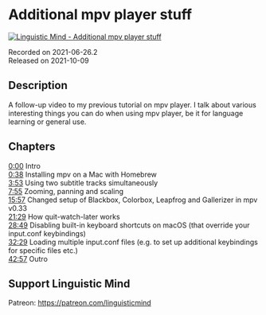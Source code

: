 # Additional mpv player stuff
 
[![Linguistic Mind - Additional mpv player stuff](https://img.youtube.com/vi/mGLHKogyDUs/0.jpg)](https://www.youtube.com/watch?v=mGLHKogyDUs)
 
Recorded on 2021-06-26.2<br>
Released on 2021-10-09
 
## Description
 
A follow-up video to my previous tutorial on mpv player. I talk about various interesting things you can do when using mpv player, be it for language learning or general use.
 
## Chapters
 
[0:00](https://www.youtube.com/watch?v=mGLHKogyDUs&t=0m0s "Intro") Intro<br>
[0:38](https://www.youtube.com/watch?v=mGLHKogyDUs&t=0m38s "Installing mpv on a Mac with Homebrew") Installing mpv on a Mac with Homebrew<br>
[3:53](https://www.youtube.com/watch?v=mGLHKogyDUs&t=3m53s "Using two subtitle tracks simultaneously") Using two subtitle tracks simultaneously<br>
[7:55](https://www.youtube.com/watch?v=mGLHKogyDUs&t=7m55s "Zooming, panning and scaling") Zooming, panning and scaling<br>
[15:57](https://www.youtube.com/watch?v=mGLHKogyDUs&t=15m57s "Changed setup of Blackbox, Colorbox, Leapfrog and Gallerizer in mpv v0.33") Changed setup of Blackbox, Colorbox, Leapfrog and Gallerizer in mpv v0.33<br>
[21:29](https://www.youtube.com/watch?v=mGLHKogyDUs&t=21m29s "How quit-watch-later works") How quit-watch-later works<br>
[28:49](https://www.youtube.com/watch?v=mGLHKogyDUs&t=28m49s "Disabling built-in keyboard shortcuts on macOS (that override your input.conf keybindings)") Disabling built-in keyboard shortcuts on macOS (that override your input.conf keybindings)<br>
[32:29](https://www.youtube.com/watch?v=mGLHKogyDUs&t=32m29s "Loading multiple input.conf files (e.g. to set up additional keybindings for specific files etc.)") Loading multiple input.conf files (e.g. to set up additional keybindings for specific files etc.)<br>
[42:57](https://www.youtube.com/watch?v=mGLHKogyDUs&t=42m57s "Outro") Outro
 
## Support Linguistic Mind
 
Patreon: https://patreon.com/linguisticmind
